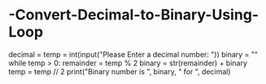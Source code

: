 # -Convert-Decimal-to-Binary-Using-Loop

decimal = temp = int(input("Please Enter a decimal number: "))
binary = ""
while temp > 0:
    remainder = temp % 2
    binary = str(remainder) + binary
    temp = temp // 2
print("Binary number is ", binary, " for ", decimal)
